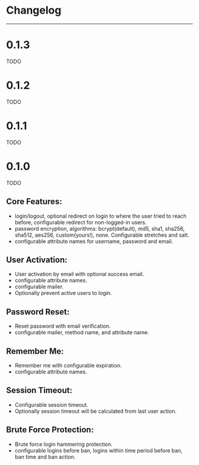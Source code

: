 # Changelog

***
# 0.1.3

TODO

# 0.1.2

TODO

# 0.1.1

TODO

# 0.1.0

TODO

## Core Features:
* login/logout, optional redirect on login to where the user tried to reach before, configurable redirect for non-logged-in users.
* password encryption, algorithms: bcrypt(default), md5, sha1, sha256, sha512, aes256, custom(yours!), none. Configurable stretches and salt.
* configurable attribute names for username, password and email.
## User Activation:
* User activation by email with optional success email.
* configurable attribute names.
* configurable mailer.
* Optionally prevent active users to login.
## Password Reset:
* Reset password with email verification.
* configurable mailer, method name, and attribute name.
## Remember Me:
* Remember me with configurable expiration.
* configurable attribute names.
## Session Timeout:
* Configurable session timeout.
* Optionally session timeout will be calculated from last user action.
## Brute Force Protection:
* Brute force login hammering protection.
* configurable logins before ban, logins within time period before ban, ban time and ban action.
